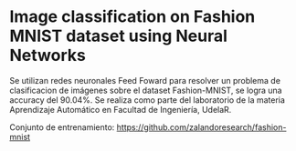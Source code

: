 # Image classification on Fashion MNIST dataset using Neural Networks

Se utilizan redes neuronales Feed Foward para resolver un problema de clasificacion de imágenes sobre el dataset Fashion-MNIST, se logra una accuracy del 90.04%.
Se realiza como parte del laboratorio de la materia Aprendizaje Automático en Facultad de Ingeniería, UdelaR.

Conjunto de entrenamiento: https://github.com/zalandoresearch/fashion-mnist
